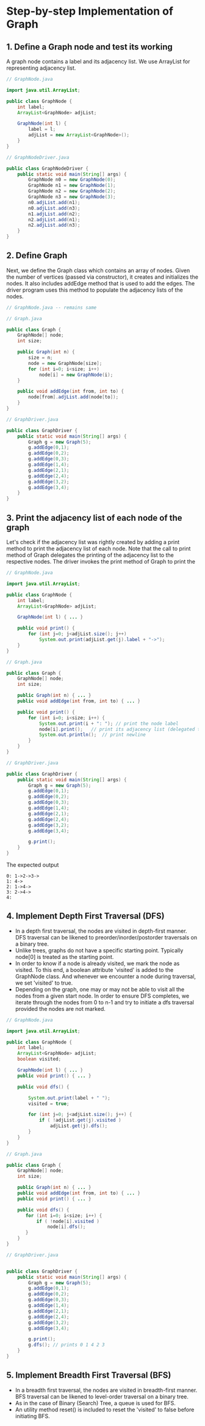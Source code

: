 # Step-by-step Implementation of Graph

## 1. Define a Graph node and test its working

A graph node contains a label and its adjacency list. We use ArrayList for representing adjacency list.

``` java
// GraphNode.java

import java.util.ArrayList;

public class GraphNode {
    int label;
    ArrayList<GraphNode> adjList;

    GraphNode(int l) {
        label = l;
        adjList = new ArrayList<GraphNode>();
    }
}
```

``` java
// GraphNodeDriver.java

public class GraphNodeDriver {
    public static void main(String[] args) {
        GraphNode n0 = new GraphNode(0);
        GraphNode n1 = new GraphNode(1);
        GraphNode n2 = new GraphNode(2);
        GraphNode n3 = new GraphNode(3);
        n0.adjList.add(n1); 
        n0.adjList.add(n3);
        n1.adjList.add(n2);
        n2.adjList.add(n1);
        n2.adjList.add(n3);
    }
}
```

## 2. Define Graph

Next, we define the Graph class which contains an array of nodes. Given the number of vertices (passed via constructor), it creates and initializes the nodes. It also includes addEdge method that is used to add the edges. The driver program uses this method to populate the adjacency lists of the nodes.

``` java
// GraphNode.java -- remains same
```

``` java
// Graph.java

public class Graph {
    GraphNode[] node;
    int size;

    public Graph(int n) {
        size = n;
        node = new GraphNode[size];
        for (int i=0; i<size; i++)
            node[i] = new GraphNode(i);
    }

    public void addEdge(int from, int to) {
        node[from].adjList.add(node[to]);
    }
}
```

``` java
// GraphDriver.java

public class GraphDriver {
    public static void main(String[] args) {
        Graph g = new Graph(5);
        g.addEdge(0,1);
        g.addEdge(0,2);
        g.addEdge(0,3);
        g.addEdge(1,4);
        g.addEdge(2,1);
        g.addEdge(2,4);
        g.addEdge(3,2);
        g.addEdge(3,4);
    }
}
```

## 3. Print the adjacency list of each node of the graph

Let's check if the adjacency list was rightly created by adding a print method to print the adjacency list of each node. Note that the call to print method of Graph delegates the printing of the adjacency list to the respective nodes. The driver invokes the print method of Graph to print the 

``` java
// GraphNode.java

import java.util.ArrayList;

public class GraphNode {
    int label;
    ArrayList<GraphNode> adjList;

    GraphNode(int l) { ... }

    public void print() {
        for (int j=0; j<adjList.size(); j++)
            System.out.print(adjList.get(j).label + "->");
    }
}
```

``` java
// Graph.java

public class Graph {
    GraphNode[] node;
    int size;

    public Graph(int n) { ... }
    public void addEdge(int from, int to) { ... }

    public void print() {
        for (int i=0; i<size; i++) {
            System.out.print(i + ": "); // print the node label
            node[i].print();   // print its adjacency list (delegated to the node)
            System.out.println();  // print newline
        }
    }
}
```

``` java
// GraphDriver.java

public class GraphDriver {
    public static void main(String[] args) {
        Graph g = new Graph(5);
        g.addEdge(0,1);
        g.addEdge(0,2);
        g.addEdge(0,3);
        g.addEdge(1,4);
        g.addEdge(2,1);
        g.addEdge(2,4);
        g.addEdge(3,2);
        g.addEdge(3,4);

        g.print();
    }
}
```

The expected output

```
0: 1->2->3->
1: 4->
2: 1->4->
3: 2->4->
4: 
```

## 4. Implement Depth First Traversal (DFS)

  - In a depth first traversal, the nodes are visited in depth-first manner. DFS traversal can be likened to preorder/inorder/postorder traversals on a binary tree.
  - Unlike trees, graphs do not have a specific starting point. Typically node[0] is treated as the starting point.
  - In order to know if a node is already visited, we mark the node as visited. To this end, a boolean attribute 'visited' is added to the GraphNode class. And whenever we encounter a node during traversal, we set 'visited' to true.
  - Depending on the graph, one may or may not be able to visit all the nodes from a given start node. In order to ensure DFS completes, we iterate through the nodes from 0 to n-1 and try to initiate a dfs traversal provided the nodes are not marked. 

``` java
// GraphNode.java

import java.util.ArrayList;

public class GraphNode {
    int label;
    ArrayList<GraphNode> adjList;
    boolean visited;

    GraphNode(int l) { ... }
    public void print() { ... }

    public void dfs() {

        System.out.print(label + " ");
        visited = true;

        for (int j=0; j<adjList.size(); j++) {
            if ( !adjList.get(j).visited )
                adjList.get(j).dfs();
        }
    }
}
```

``` java
// Graph.java

public class Graph {
    GraphNode[] node;
    int size;

    public Graph(int n) { ... }
    public void addEdge(int from, int to) { ... }
    public void print() { ... }

    public void dfs() {
       for (int i=0; i<size; i++) {
           if ( !node[i].visited )
               node[i].dfs();
       }
    }
}
```

``` java
// GraphDriver.java


public class GraphDriver {
    public static void main(String[] args) {
        Graph g = new Graph(5);
        g.addEdge(0,1);
        g.addEdge(0,2);
        g.addEdge(0,3);
        g.addEdge(1,4);
        g.addEdge(2,1);
        g.addEdge(2,4);
        g.addEdge(3,2);
        g.addEdge(3,4);

        g.print();
        g.dfs(); // prints 0 1 4 2 3
    }
}
```

## 5. Implement Breadth First Traversal (BFS)

  - In a breadth first traversal, the nodes are visited in breadth-first manner. BFS traversal can be likened to level-order traversal on a binary tree.
  - As in the case of Binary (Search) Tree, a queue is used for BFS.
  - An utility method reset() is included to reset the 'visited' to false before initiating BFS.
